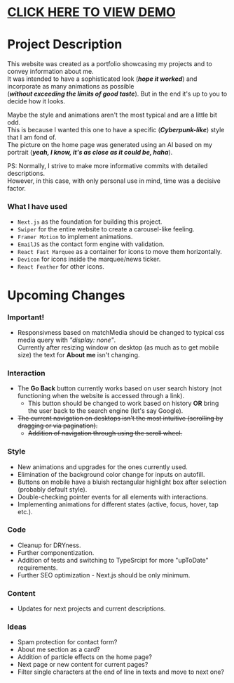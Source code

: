 # [CLICK HERE TO VIEW DEMO](https://next-portfolio-cyan-psi.vercel.app/)   

# Project Description
This website was created as a portfolio showcasing my projects and to convey information about me.  
It was intended to have a sophisticated look (***hope it worked***) and incorporate as many animations as possible  
(***without exceeding the limits of good taste***). But in the end it's up to you to decide how it looks.

Maybe the style and animations aren't the most typical and are a little bit odd.  
This is because I wanted this one to have a specific (***Cyberpunk-like***) style that I am fond of.  
The picture on the home page was generated using an AI based on my portrait (***yeah, I know, it's as close as it could be, haha***).  

PS: Normally, I strive to make more informative commits with detailed descriptions.   
However, in this case, with only personal use in mind, time was a decisive factor.

### What I have used 
- `Next.js` as the foundation for building this project.
- `Swiper` for the entire website to create a carousel-like feeling.
- `Framer Motion` to implement animations.
- `EmailJS` as the contact form engine with validation.
- `React Fast Marquee` as a container for icons to move them horizontally.
- `Devicon` for icons inside the marquee/news ticker.
- `React Feather` for other icons.

# Upcoming Changes

### Important! 
- Responsivness based on matchMedia should be changed to typical css media query with *"display: none"*.  
Currently after resizing window on desktop (as much as to get mobile size) the text for **About me** isn't changing.  

### Interaction
- The **Go Back** button currently works based on user search history (not functioning when the website is accessed through a link).
  - This button should be changed to work based on history **OR** bring the user back to the search engine (let's say Google).
- ~~The current navigation on desktops isn't the most intuitive (scrolling by dragging or via pagination).~~
  - ~~Addition of navigation through using the scroll wheel.~~

### Style
- New animations and upgrades for the ones currently used.
- Elimination of the background color change for inputs on autofill.
- Buttons on mobile have a bluish rectangular highlight box after selection (probably default style).
- Double-checking pointer events for all elements with interactions.
- Implementing animations for different states (active, focus, hover, tap etc.).

### Code
- Cleanup for DRYness.
- Further componentization.
- Addition of tests and switching to TypeSrcipt for more "upToDate" requirements.
- Further SEO optimization - Next.js should be only minimum.

### Content
- Updates for next projects and current descriptions.

### Ideas
- Spam protection for contact form?
- About me section as a card?
- Addition of particle effects on the home page?
- Next page or new content for current pages?
- Filter single characters at the end of line in texts and move to next one? 
